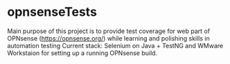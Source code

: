 # opnsenseTests
Main purpose of this project is to provide test coverage for web part of OPNsense (https://opnsense.org/) while learning and polishing skills in automation testing
Current stack: Selenium on Java + TestNG and WMware Workstaion for setting up a running OPNsense build.
